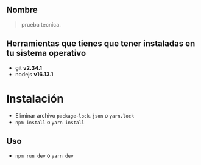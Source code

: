 ## Nombre
> prueba tecnica.

## Herramientas que tienes que tener instaladas en tu sistema operativo
* git __v2.34.1__
* nodejs __v16.13.1__

# Instalación
* Eliminar archivo ```package-lock.json``` o ```yarn.lock```
* ```npm install``` o ```yarn install ```
    
## Uso
* ```npm run dev``` o ```yarn dev```